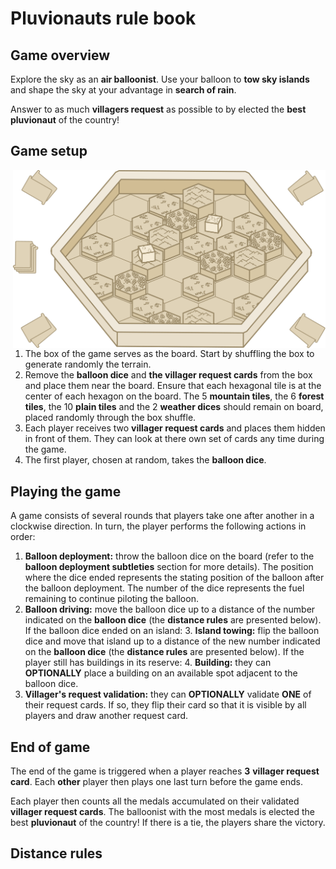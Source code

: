 # Pluvionauts rule book

## Game overview

Explore the sky as an **air balloonist**.
Use your balloon to **tow sky islands** and shape the sky at your advantage in **search of rain**.

Answer to as much **villagers request** as possible to by elected the **best pluvionaut** of the country!

## Game setup

<img align="right" width="500" src="./images/setup.svg">

1. The box of the game serves as the board. Start by shuffling the box to generate randomly the terrain.
2. Remove the **balloon dice** and **the villager request cards** from the box and place them near the board. Ensure that each hexagonal tile is at the center of each hexagon on the board. The 5 **mountain tiles**, the 6 **forest tiles**, the 10 **plain tiles** and the 2 **weather dices** should remain on board, placed randomly through the box shuffle.
3. Each player receives two **villager request cards** and places them hidden in front of them. They can look at there own set of cards any time during the game.
4. The first player, chosen at random, takes the **balloon dice**.

## Playing the game

A game consists of several rounds that players take one after another in a clockwise direction.
In turn, the player performs the following actions in order:

1. **Balloon deployment:** throw the balloon dice on the board (refer to the **balloon deployment subtleties** section for more details). The position where the dice ended represents the stating position of the balloon after the balloon deployment. The number of the dice represents the fuel remaining to continue piloting the balloon.
2. **Balloon driving:** move the balloon dice up to a distance of the number indicated on the **balloon dice** (the **distance rules** are presented below).
If the balloon dice ended on an island:
	3. **Island towing:** flip the balloon dice and move that island up to a distance of the new number indicated on the **balloon dice** (the **distance rules** are presented below).
If the player still has buildings in its reserve:
	4. **Building:** they can **OPTIONALLY** place a building on an available spot adjacent to the balloon dice.
5. **Villager's request validation:** they can **OPTIONALLY** validate **ONE** of their request cards. If so, they flip their card so that it is visible by all players and draw another request card.

## End of game

The end of the game is triggered when a player reaches **3** **villager request card**. 
Each **other** player then plays one last turn before the game ends.

Each player then counts all the medals accumulated on their validated **villager request cards**.
The balloonist with the most medals is elected the best **pluvionaut** of the country!
If there is a tie, the players share the victory.

## Distance rules

